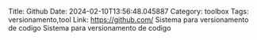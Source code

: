 Title: Github
Date: 2024-02-10T13:56:48.045887
Category: toolbox
Tags: versionamento,tool
Link: https://github.com/
Sistema para versionamento de codigo
Sistema para versionamento de codigo

